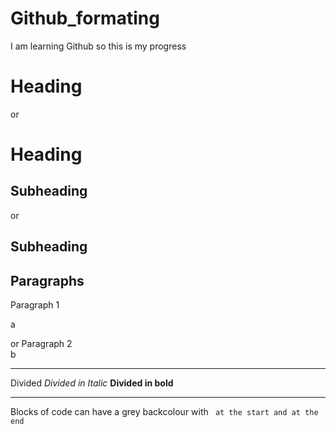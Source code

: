 # Github_formating

I am learning Github so this is my progress  

# Heading  
or

Heading
===

## Subheading
or 

Subheading
---

## Paragraphs  
 Paragraph 1

 a

 or Paragraph 2  
 b
 
 ---

 Divided
 *Divided in Italic*
 **Divided in bold**
 
 ---
 
 Blocks of code can have a grey backcolour with ``` at the start and at the end```